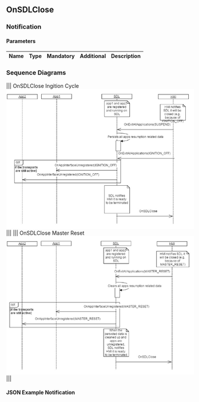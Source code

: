## OnSDLClose


### Notification

#### Parameters

|Name|Type|Mandatory|Additional|Description|
|:---|:---|:--------|:---------|:----------|

### Sequence Diagrams
|||
OnSDLClose Ingition Cycle
![OnSDLClose](./assets/OnSDLCloseIgnition.png)
|||
|||
OnSDLClose Master Reset
![OnSDLClose](./assets/OnSDLCLoseReset.png)
|||

#### JSON Example Notification
```json

```
